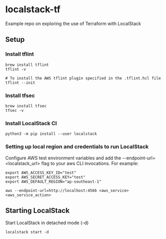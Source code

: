 # localstack-tf

Example repo on exploring the use of Terraform with LocalStack

## Setup

### Install tflint

```shell
brew install tflint
tflint -v

# To install the AWS tflint plugin specified in the .tflint.hcl file
tflint --init
```

### Install tfsec

```shell
brew install tfsec
tfsec -v
```

### Install LocalStack CI

`python3 -m pip install --user localstack`

### Setting up local region and credentials to run LocalStack

Configure AWS test environment variables and add the --endpoint-url=<localstack_url> flag to your aws CLI invocations. For example:

```shell
export AWS_ACCESS_KEY_ID="test"
export AWS_SECRET_ACCESS_KEY="test"
export AWS_DEFAULT_REGION="ap-southeast-1"

aws --endpoint-url=http://localhost:4566 <aws_service> <aws_service_action>
```

## Starting LocalStack

Start LocalStack in detached mode (-d)

`localstack start -d`
